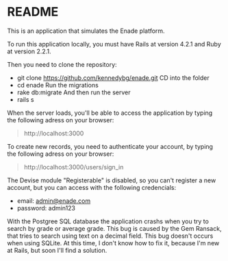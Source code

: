 # README


This is an application that simulates the Enade platform.

To run this application locally, you must have Rails at version 4.2.1 and Ruby at version 2.2.1.

Then you need to clone the repository:
* git clone https://github.com/kennedybg/enade.git
CD into the folder
* cd enade
Run the migrations
* rake db:migrate
And then run the server
* rails s

When the server loads, you'll be able to access the application by typing the following adress on your browser:
>http://localhost:3000

To create new records, you need to authenticate your account, by typing the following adress on your browser:
>http://localhost:3000/users/sign_in

The Devise module "Registerable" is disabled, so you can't register a new account, but you can access with the following credencials:

* email: admin@enade.com
* password: admin123

With the Postgree SQL database the application crashs when you try to search by grade or average grade. This bug is caused by the Gem Ransack, 
that tries to search using text on a decimal field. This bug doesn't occurs when using SQLite. At this time, I don't know how to fix it, because I'm new at Rails, but soon I'll find a solution.
